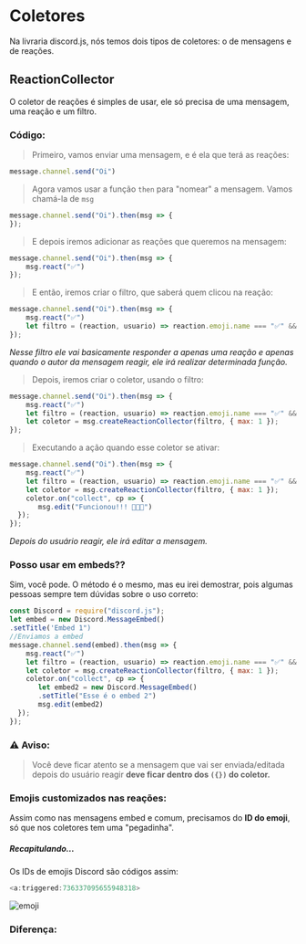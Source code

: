 # Coletores
 Na livraria discord.js, nós temos dois tipos de coletores: o de mensagens e de reações.

## ReactionCollector
 O coletor de reações é simples de usar, ele só precisa de uma mensagem, uma reação e um filtro.

### Código:
> Primeiro, vamos enviar uma mensagem, e é ela que terá as reações:

```javascript
message.channel.send("Oi")
```

> Agora vamos usar a função `then` para "nomear" a mensagem. Vamos chamá-la de `msg`

```javascript
message.channel.send("Oi").then(msg => {
});
```

> E depois iremos adicionar as reações que queremos na mensagem:

```javascript
message.channel.send("Oi").then(msg => {
    msg.react("✅")
});
```
> E então, iremos criar o filtro, que saberá quem clicou na reação:

```javascript
message.channel.send("Oi").then(msg => {
    msg.react("✅")
    let filtro = (reaction, usuario) => reaction.emoji.name === "✅" && usuario.id === message.author.id;
});
```
*Nesse filtro ele vai basicamente responder a apenas uma reação e apenas quando o autor da mensagem reagir, ele irá realizar determinada função.*

> Depois, iremos criar o coletor, usando o filtro:

```javascript
message.channel.send("Oi").then(msg => {
    msg.react("✅")
    let filtro = (reaction, usuario) => reaction.emoji.name === "✅" && usuario.id === message.author.id;
    let coletor = msg.createReactionCollector(filtro, { max: 1 });
});
```

> Executando a ação quando esse coletor se ativar:

```javascript
message.channel.send("Oi").then(msg => {
    msg.react("✅")
    let filtro = (reaction, usuario) => reaction.emoji.name === "✅" && usuario.id === message.author.id;
    let coletor = msg.createReactionCollector(filtro, { max: 1 });
    coletor.on("collect", cp => {
       msg.edit("Funcionou!!! 🎉🎉🎉")
  });
});
```
*Depois do usuário reagir, ele irá editar a mensagem.*

### Posso usar em embeds??
 Sim, você pode. O método é o mesmo, mas eu irei demostrar, pois algumas pessoas sempre tem dúvidas sobre o uso correto:

```javascript
const Discord = require("discord.js");
let embed = new Discord.MessageEmbed()
.setTitle('Embed 1")
//Enviamos a embed
message.channel.send(embed).then(msg => {
    msg.react("✅")
    let filtro = (reaction, usuario) => reaction.emoji.name === "✅" && usuario.id === message.author.id;
    let coletor = msg.createReactionCollector(filtro, { max: 1 });
    coletor.on("collect", cp => {
       let embed2 = new Discord.MessageEmbed()
       .setTitle("Esse é o embed 2")
       msg.edit(embed2)
  });
});
```

### ⚠️ Aviso:
> Você deve ficar atento se a mensagem que vai ser enviada/editada depois do usuário reagir **deve ficar dentro dos `({})` do coletor.**

### Emojis customizados nas reações:
 Assim como nas mensagens embed e comum, precisamos do **ID do emoji**, só que nos coletores tem uma "pegadinha".

##### Recapitulando...
 Os IDs de emojis Discord são códigos assim: 
```javascript
<a:triggered:736337095655948318>
```
 ![emoji](https://cdn.discordapp.com/attachments/724803884173754399/745774179285991444/triggered.gif)

### Diferença:


